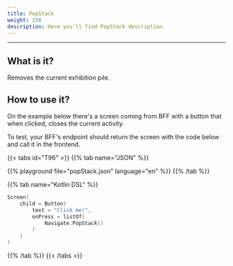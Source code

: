 ```yaml
---
title: PopStack
weight: 256
description: Here you'll find PopStack description.
---
```


---

## What is it?

Removes the current exhibition pile. 

## How to use it?

On the example below there's a screen coming from BFF with a button that when clicked, closes the current activity. 

To test, your BFF's endpoint should return the screen with the code below and call it in the frontend. 

{{< tabs id="T96" >}}
{{% tab name="JSON" %}}
<!-- json-playground:popStack.json
{
  "_beagleComponent_" : "beagle:screenComponent",
  "child" : {
    "_beagleComponent_" : "beagle:button",
    "text" : "Click me!",
    "onPress" : [ {
      "_beagleAction_" : "beagle:popStack"
    } ]
  }
}
-->
{{% playground file="popStack.json" language="en" %}}
{{% /tab %}}

{{% tab name="Kotlin DSL" %}}
```kotlin
Screen(
    child = Button(
        text = "Click me!",
        onPress = listOf(
            Navigate.PopStack()
        )
    )
)
```
{{% /tab %}}
{{< /tabs >}}
